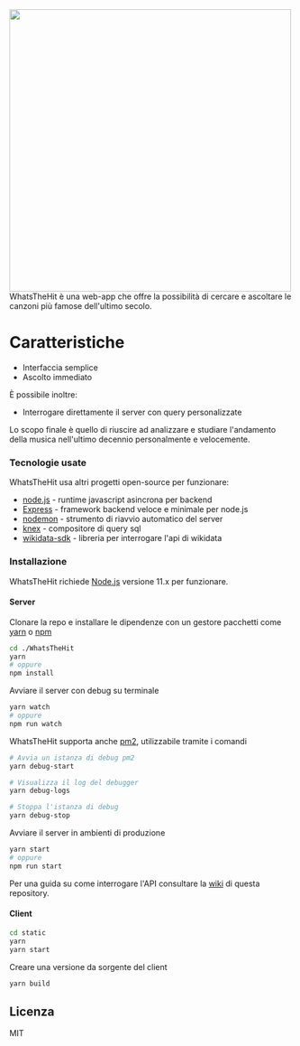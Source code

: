 <img src="https://i.postimg.cc/wvDwWdzc/Logo.png" width="500">
WhatsTheHit è una web-app che offre la possibilità di cercare e ascoltare le canzoni più famose dell'ultimo secolo.

# Caratteristiche
  - Interfaccia semplice 
  - Ascolto immediato

È possibile inoltre:
  - Interrogare direttamente il server con query personalizzate

Lo scopo finale è quello di riuscire ad analizzare e studiare l'andamento della musica nell'ultimo decennio personalmente e velocemente.

### Tecnologie usate

WhatsTheHit usa altri progetti open-source per funzionare:

* [node.js] - runtime javascript asincrona per backend
* [Express] - framework backend veloce e minimale per node.js
* [nodemon] - strumento di riavvio automatico del server
* [knex] - compositore di query sql
* [wikidata-sdk] - libreria per interrogare l'api di wikidata

### Installazione

WhatsTheHit richiede [Node.js](https://nodejs.org/) versione 11.x per funzionare.

#### Server

Clonare la repo e installare le dipendenze con un gestore pacchetti come [yarn] o [npm]

```bash
cd ./WhatsTheHit
yarn
# oppure
npm install
```

Avviare il server con debug su terminale

```bash
yarn watch
# oppure
npm run watch
```

WhatsTheHit supporta anche [pm2], utilizzabile tramite i comandi
```bash
# Avvia un istanza di debug pm2
yarn debug-start

# Visualizza il log del debugger
yarn debug-logs

# Stoppa l'istanza di debug
yarn debug-stop
```

Avviare il server in ambienti di produzione

```bash
yarn start
# oppure
npm run start
```

Per una guida su come interrogare l'API consultare la [wiki] di questa repository.

#### Client

```bash
cd static
yarn
yarn start
```

Creare una versione da sorgente del client

```bash
yarn build
```

Licenza
----
MIT

[//]: # (Link usati nel testo http://stackoverflow.com/questions/4823468/store-comments-in-markdown-syntax)

   [node.js]: <http://nodejs.org>
   [express]: <http://expressjs.com>
   [yarn]: <https://yarnpkg.com>
   [npm]: <https://www.npmjs.com>
   [pm2]: <http://pm2.keymetrics.io>
   [nodemon]: <https://github.com/remy/nodemon>
   [knex]: <https://knexjs.org/>
   [wikidata-sdk]: <https://github.com/maxlath/wikidata-sdk>
   [wiki]: https://github.com/tambdev/WhatsTheHit/wiki
